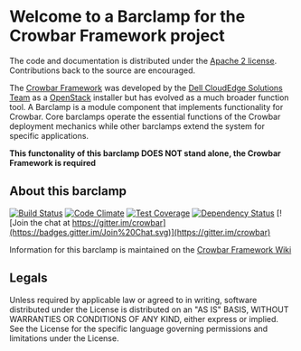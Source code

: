 Welcome to a Barclamp for the Crowbar Framework project
=======================================================

The code and documentation is distributed under the [Apache 2 license](http://www.apache.org/licenses/LICENSE-2.0.html).
Contributions back to the source are encouraged.

The [Crowbar Framework](https://github.com/crowbar/crowbar) was developed by the
[Dell CloudEdge Solutions Team](http://dell.com/openstack) as a [OpenStack](http://OpenStack.org) installer but has
evolved as a much broader function tool. A Barclamp is a module component that implements functionality for Crowbar.
Core barclamps operate the essential functions of the Crowbar deployment mechanics while other barclamps extend the
system for specific applications.

**This functonality of this barclamp DOES NOT stand alone, the Crowbar Framework is required**

About this barclamp
-------------------

[![Build Status](https://travis-ci.org/crowbar/barclamp-neutron.svg?branch=master)](https://travis-ci.org/crowbar/barclamp-neutron)
[![Code Climate](https://codeclimate.com/github/crowbar/barclamp-neutron/badges/gpa.svg)](https://codeclimate.com/github/crowbar/barclamp-neutron)
[![Test Coverage](https://codeclimate.com/github/crowbar/barclamp-neutron/badges/coverage.svg)](https://codeclimate.com/github/crowbar/barclamp-neutron)
[![Dependency Status](https://gemnasium.com/crowbar/barclamp-neutron.svg)](https://gemnasium.com/crowbar/barclamp-neutron)
[![Join the chat at https://gitter.im/crowbar](https://badges.gitter.im/Join%20Chat.svg)](https://gitter.im/crowbar)

Information for this barclamp is maintained on the [Crowbar Framework Wiki](https://github.com/crowbar/crowbar/wiki)

Legals
------

Unless required by applicable law or agreed to in writing, software distributed under the License is distributed on
an "AS IS" BASIS, WITHOUT WARRANTIES OR CONDITIONS OF ANY KIND, either express or implied. See the License for the
specific language governing permissions and limitations under the License.
